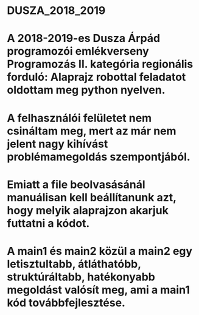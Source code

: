 # DUSZA_2018_2019  
  
# A 2018-2019-es Dusza Árpád programozói emlékverseny Programozás II. kategória regionális forduló: Alaprajz robottal feladatot oldottam meg python nyelven.  
# A felhasználói felületet nem csináltam meg, mert az már nem jelent nagy kihívást problémamegoldás szempontjából.  
# Emiatt a file beolvasásánál manuálisan kell beállítanunk azt, hogy melyik alaprajzon akarjuk futtatni a kódot.  
# A main1 és main2 közül a main2 egy letisztultabb, átláthatóbb, struktúráltabb, hatékonyabb megoldást valósít meg, ami a main1 kód továbbfejlesztése.  
  
